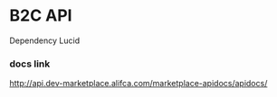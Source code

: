 # B2C API

Dependency Lucid

### docs link
http://api.dev-marketplace.alifca.com/marketplace-apidocs/apidocs/